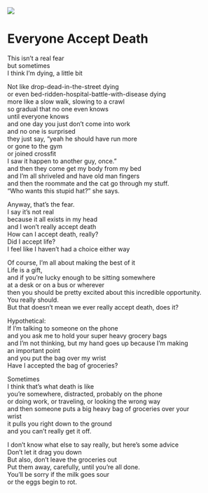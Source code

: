 <img src="_images/hundos/everyone-accept-death.webp" />

# Everyone Accept Death

This isn’t a real fear\
but sometimes\
I think I’m dying, a little bit

Not like drop-dead-in-the-street dying\
or even bed-ridden-hospital-battle-with-disease dying\
more like a slow walk, slowing to a crawl\
so gradual that no one even knows\
until everyone knows\
and one day you just don’t come into work\
and no one is surprised\
they just say, “yeah he should have run more\
or gone to the gym\
or joined crossfit\
I saw it happen to another guy, once.”\
and then they come get my body from my bed\
and I’m all shriveled and have old man fingers\
and then the roommate and the cat go through my stuff.\
“Who wants this stupid hat?” she says.

Anyway, that’s the fear.\
I say it’s not real\
because it all exists in my head\
and I won’t really accept death\
How can I accept death, really?\
Did I accept life?\
I feel like I haven’t had a choice either way

Of course, I’m all about making the best of it\
Life is a gift,\
and if you’re lucky enough to be sitting somewhere\
at a desk or on a bus or wherever\
then you should be pretty excited about this incredible opportunity.\
You really should.\
But that doesn’t mean we ever really accept death, does it?

Hypothetical:\
If I’m talking to someone on the phone\
and you ask me to hold your super heavy grocery bags\
and I’m not thinking, but my hand goes up because I’m making\
an important point\
and you put the bag over my wrist\
Have I accepted the bag of groceries?

Sometimes\
I think that’s what death is like\
you’re somewhere, distracted, probably on the phone\
or doing work, or traveling, or looking the wrong way\
and then someone puts a big heavy bag of groceries over your\
wrist\
it pulls you right down to the ground\
and you can’t really get it off.

I don’t know what else to say really, but here’s some advice\
Don’t let it drag you down\
But also, don’t leave the groceries out\
Put them away, carefully, until you’re all done.\
You’ll be sorry if the milk goes sour\
or the eggs begin to rot.
